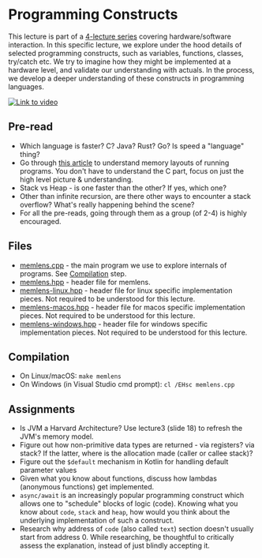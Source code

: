 # Programming Constructs
This lecture is part of a [4-lecture series](..) covering hardware/software interaction. In this specific lecture, we explore under the hood details of selected programming constructs, such as variables, functions, classes, try/catch etc. We try to imagine how they might be implemented at a hardware level, and validate our understanding with actuals. In the process, we develop a deeper understanding of these constructs in programming languages.

[![Link to video](https://img.youtube.com/vi/B4wex3APO0Q/0.jpg)](https://youtu.be/B4wex3APO0Q)

## Pre-read
* Which language is faster? C? Java? Rust? Go? Is speed a "language" thing?
* ⁠Go through [this article](https://www.scaler.com/topics/c/memory-layout-in-c/) to understand memory layouts of running programs. You don't have to understand the C part, focus on just the high level picture & understanding.
* ⁠Stack vs Heap - is one faster than the other? If yes, which one?
* ⁠Other than infinite recursion, are there other ways to encounter a stack overflow? What's really happening behind the scene?
* ⁠For all the pre-reads, going through them as a group (of 2-4) is highly encouraged.

## Files
* [memlens.cpp](memlens.cpp) - the main program we use to explore internals of programs. See [Compilation](#compilation) step.
* [memlens.hpp](memlens.hpp) - header file for memlens.
* [memlens-linux.hpp](memlens-linux.hpp) - header file for linux specific implementation pieces. Not required to be understood for this lecture.
* [memlens-macos.hpp](memlens-macos.hpp) - header file for macos specific implementation pieces. Not required to be understood for this lecture.
* [memlens-windows.hpp](memlens-windows.hpp) - header file for windows specific implementation pieces. Not required to be understood for this lecture.

## Compilation
* On Linux/macOS: `make memlens`
* On Windows (in Visual Studio cmd prompt): `cl /EHsc memlens.cpp`

## Assignments
* Is JVM a Harvard Architecture? Use lecture3 (slide 18) to refresh the JVM's memory model.
* Figure out how non-primitive data types are returned - via registers? via stack? If the latter, where is the allocation made (caller or callee stack)?
* Figure out the `$default` mechanism in Kotlin for handling default parameter values
* Given what you know about functions, discuss how lambdas (anonymous functions) get implemented.
* `async/await` is an increasingly popular programming construct which allows one to "schedule" blocks of logic (code). Knowing what you know about `code`, `stack` and `heap`, how would you think about the underlying implementation of such a construct.
* Research why address of `code` (also called `text`) section doesn't usually start from address 0. While researching, be thoughtful to critically assess the explanation, instead of just blindly accepting it.
